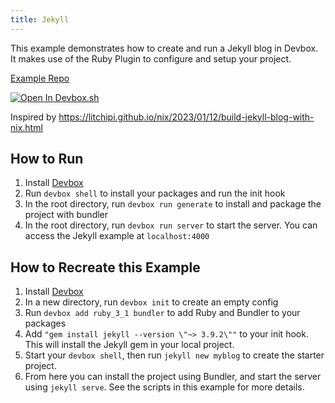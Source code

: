 ```yaml
---
title: Jekyll
---
```


This example demonstrates how to create and run a Jekyll blog in Devbox. It makes use of the Ruby Plugin to configure and setup your project. 

[Example Repo](https://github.com/jetify-com/devbox/tree/main/examples/stacks/jekyll)

[![Open In Devbox.sh](https://jetify.com/img/devbox/open-in-devbox.svg)](https://devbox.sh/open/templates/jekyll)

Inspired by https://litchipi.github.io/nix/2023/01/12/build-jekyll-blog-with-nix.html 

## How to Run

1. Install [Devbox](https://www.jetify.com/devbox/docs/installing_devbox/)
2. Run `devbox shell` to install your packages and run the init hook
3. In the root directory, run `devbox run generate` to install and package the project with bundler
4. In the root directory, run `devbox run server` to start the server. You can access the Jekyll example at `localhost:4000`

## How to Recreate this Example 

1. Install [Devbox](https://www.jetify.com/devbox/docs/installing_devbox/)
1. In a new directory, run `devbox init` to create an empty config
1. Run `devbox add ruby_3_1 bundler` to add Ruby and Bundler to your packages
1. Add `"gem install jekyll --version \"~> 3.9.2\""` to your init hook. This will install the Jekyll gem in your local project.
1. Start your `devbox shell`, then run `jekyll new myblog` to create the starter project.
1. From here you can install the project using Bundler, and start the server using `jekyll serve`. See the scripts in this example for more details.
